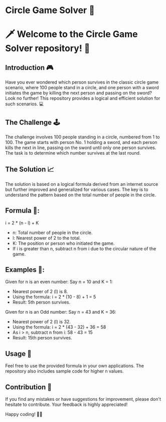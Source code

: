 # Circle Game Solver 🤺

# 🗡️ Welcome to the Circle Game Solver repository! 🔄

## Introduction 🎮

Have you ever wondered which person survives in the classic circle game scenario, where 100 people stand in a circle, and one person with a sword initiates the game by killing the next person and passing on the sword? Look no further! This repository provides a logical and efficient solution for such scenarios. 💻

## The Challenge 🕹️

The challenge involves 100 people standing in a circle, numbered from 1 to 100. The game starts with person No. 1 holding a sword, and each person kills the next in line, passing on the sword until only one person survives. The task is to determine which number survives at the last round.

## The Solution 📈

The solution is based on a logical formula derived from an internet source but further improved and generalized for various cases. The key is to understand the pattern based on the total number of people in the circle.

## Formula 🧮:
   i = 2 * (n - l) + K
- n: Total number of people in the circle.
- l: Nearest power of 2 to the total.
- K: The position or person who initiated the game.
- If i is greater than n, subtract n from i due to the circular nature of the game.

## Examples 🎲:

Given for n is an even number: Say n = 10 and K = 1:
- Nearest power of 2 (l) is 8.
- Using the formula: i = 2 * (10 - 8) + 1 = 5
- Result: 5th person survives.

Given for n is an Odd number: Say n = 43 and K = 36:
- Nearest power of 2 (l) is 32.
- Using the formula: i = 2 * (43 - 32) + 36 = 58
- As i > n, subtract n from i: 58 - 43 = 15
- Result: 15th person survives.

## Usage 🚀

Feel free to use the provided formula in your own applications. The repository also includes sample code for higher n values.

## Contribution 🤝

If you find any mistakes or have suggestions for improvement, please don't hesitate to contribute. Your feedback is highly appreciated!

Happy coding! 🚀✨
